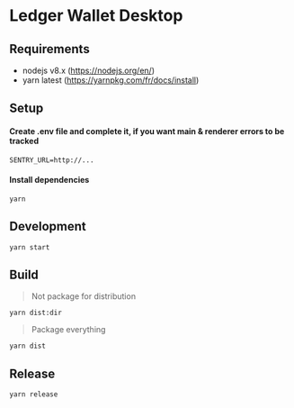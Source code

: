 # Ledger Wallet Desktop

## Requirements

* nodejs v8.x (https://nodejs.org/en/)
* yarn latest (https://yarnpkg.com/fr/docs/install)

## Setup

#### Create .env file and complete it, if you want main & renderer errors to be tracked

```
SENTRY_URL=http://...
```

#### Install dependencies

```
yarn
```

## Development

```
yarn start
```

## Build

> Not package for distribution

```
yarn dist:dir
```

> Package everything

```
yarn dist
```

## Release

```
yarn release
```
